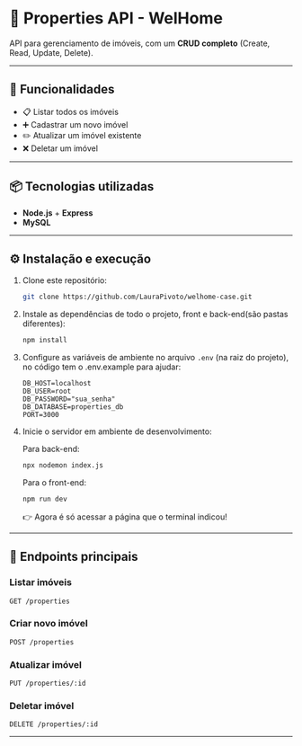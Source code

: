 # 🏡 Properties API - WelHome

API para gerenciamento de imóveis, com um **CRUD completo** (Create, Read, Update, Delete).

---

## 🚀 Funcionalidades

* 📋 Listar todos os imóveis
* ➕ Cadastrar um novo imóvel
* ✏️ Atualizar um imóvel existente
* ❌ Deletar um imóvel

---

## 📦 Tecnologias utilizadas

* **Node.js** + **Express**
* **MySQL**

---

## ⚙️ Instalação e execução


1. Clone este repositório:

   ```bash
   git clone https://github.com/LauraPivoto/welhome-case.git
   ```

2. Instale as dependências de todo o projeto, front e back-end(são pastas diferentes):

   ```bash
   npm install
   ```

3. Configure as variáveis de ambiente no arquivo `.env` (na raiz do projeto), no código tem o .env.example para ajudar:

   ```env
   DB_HOST=localhost
   DB_USER=root
   DB_PASSWORD="sua_senha"
   DB_DATABASE=properties_db
   PORT=3000
   ```

4. Inicie o servidor em ambiente de desenvolvimento:

   Para back-end:
   ```bash
   npx nodemon index.js
   ```

   Para o front-end:
   ```bash
   npm run dev
   ```

   👉 Agora é só acessar a página que o terminal indicou!

---

## 🔗 Endpoints principais

### Listar imóveis

```http
GET /properties
```

### Criar novo imóvel

```http
POST /properties
```

### Atualizar imóvel

```http
PUT /properties/:id
```

### Deletar imóvel

```http
DELETE /properties/:id
```

---
